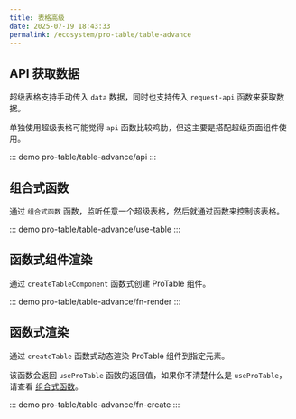 ```yaml
---
title: 表格高级
date: 2025-07-19 18:43:33
permalink: /ecosystem/pro-table/table-advance
---
```


## API 获取数据

超级表格支持手动传入 `data` 数据，同时也支持传入 `request-api` 函数来获取数据。

单独使用超级表格可能觉得 `api` 函数比较鸡肋，但这主要是搭配超级页面组件使用。

::: demo
pro-table/table-advance/api
:::

## 组合式函数

通过 `组合式函数` 函数，监听任意一个超级表格，然后就通过函数来控制该表格。

::: demo
pro-table/table-advance/use-table
:::

## 函数式组件渲染

通过 `createTableComponent` 函数式创建 ProTable 组件。

::: demo
pro-table/table-advance/fn-render
:::

## 函数式渲染

通过 `createTable` 函数式动态渲染 ProTable 组件到指定元素。

该函数会返回 `useProTable` 函数的返回值，如果你不清楚什么是 `useProTable`，请查看 [组合式函数](#组合式函数)。

::: demo
pro-table/table-advance/fn-create
:::
